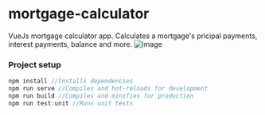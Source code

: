 # mortgage-calculator

VueJs mortgage calculator app. Calculates a mortgage's pricipal payments, interest payments, balance and more.
![image](https://user-images.githubusercontent.com/22245230/184032417-d6cf90d6-697e-4ccb-a5c0-631f79e42eba.png)


### Project setup

```JavaScript
npm install //Installs dependencies
npm run serve //Compiles and hot-reloads for development
npm run build //Compiles and minifies for production
npm run test:unit //Runs unit tests
```
